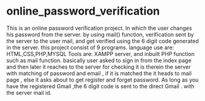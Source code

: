 # online_password_verification
This is an online password verification project.
In which the user changes his password from the server.
by using mail() function, verification sent by the server to the user mail, and get verified using the 6 digit code generated in the server.
this project consist of 9 programs.
language use are: HTML,CSS,PHP,MYSQL
Tools are: XAMPP server, and inbuilt PHP function such as mail function.
basically user asked to sign in from the index page and then later it reaches to the server for checking it is therein the server with matching of password and email , if it is matched the it heads to mail page , else it asks about to get register and forget password.
As long as you have the registered Gmail ,the 6 digit code is sent to the direct Gmail . with the server mail id.
